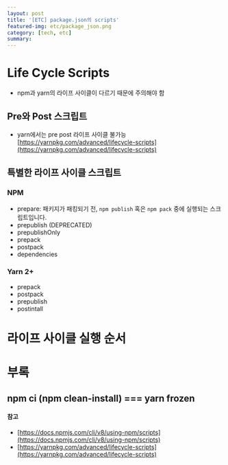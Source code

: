```yaml
---
layout: post
title: '[ETC] package.json의 scripts'
featured-img: etc/package_json.png
category: [tech, etc]
summary:
---
```


# Life Cycle Scripts
- npm과 yarn의 라이프 사이클이 다르기 때문에 주의해야 함

## Pre와 Post 스크립트
- yarn에서는 pre post 라이프 사이클 불가능 [https://yarnpkg.com/advanced/lifecycle-scripts](https://yarnpkg.com/advanced/lifecycle-scripts)

## 특별한 라이프 사이클 스크립트

### NPM
- prepare: 패키지가 패킹되기 전, `npm publish` 혹은 `npm pack` 중에 실행되는 스크립트입니다.
- prepublish (DEPRECATED)
- prepublishOnly
- prepack
- postpack
- dependencies

### Yarn 2+
- prepack
- postpack
- prepublish
- postintall

# 라이프 사이클 실행 순서

# 부록
## npm ci (npm clean-install) === yarn frozen

#### 참고
- [https://docs.npmjs.com/cli/v8/using-npm/scripts](https://docs.npmjs.com/cli/v8/using-npm/scripts)
- [https://yarnpkg.com/advanced/lifecycle-scripts](https://yarnpkg.com/advanced/lifecycle-scripts)

